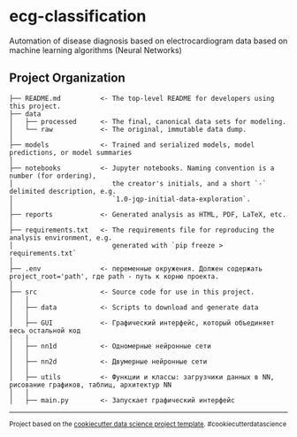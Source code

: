 ecg-classification
==============================

Automation of disease diagnosis based on electrocardiogram data based on machine learning algorithms (Neural Networks)

Project Organization
------------

    ├── README.md          <- The top-level README for developers using this project.
    ├── data
    │   ├── processed      <- The final, canonical data sets for modeling.
    │   └── raw            <- The original, immutable data dump.
    │
    ├── models             <- Trained and serialized models, model predictions, or model summaries
    │
    ├── notebooks          <- Jupyter notebooks. Naming convention is a number (for ordering),
    │                         the creator's initials, and a short `-` delimited description, e.g.
    │                         `1.0-jqp-initial-data-exploration`.
    │
    ├── reports            <- Generated analysis as HTML, PDF, LaTeX, etc.
    │
    ├── requirements.txt   <- The requirements file for reproducing the analysis environment, e.g.
    │                         generated with `pip freeze > requirements.txt`
    │
    ├── .env               <- переменные окружения. Должен содержать project_root='path', где path - путь к корню проекта.
    │
    ├── src                <- Source code for use in this project.
    │   │
    │   ├── data           <- Scripts to download and generate data
    │   │
    │   ├── GUI            <- Графический интерфейс, который объединяет весь остальной код
    │   │
    │   ├── nn1d           <- Одномерные нейронные сети
    │   │
    │   ├── nn2d           <- Двумерные нейронные сети
    │   │
    │   ├── utils          <- Функции и классы: загрузчики данных в NN, рисование графиков, таблиц, архитектур NN
    │   │
    │   ├── main.py        <- Запускает графический интерфейс

--------

<p><small>Project based on the <a target="_blank" href="https://drivendata.github.io/cookiecutter-data-science/">cookiecutter data science project template</a>. #cookiecutterdatascience</small></p>
